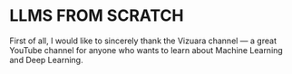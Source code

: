 # LLMS FROM SCRATCH
First of all, I would like to sincerely thank the Vizuara channel — a great YouTube channel for anyone who wants to learn about Machine Learning and Deep Learning.

